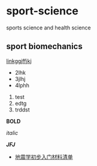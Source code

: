 # sport-science
sports science and health science

## sport biomechanics


[linkggjffjkj](https://help.coding.net/docs/management/markdown.html)


- 2lhk
- 3jlhj
- 4lphh


1. test
2. edtg
3. trddst

**BOLD**

*italic*

**_JFJ_**

- [地震学初步入门材料清单](https://core-man.github.io/blog/post/intro-material-seismology/)
